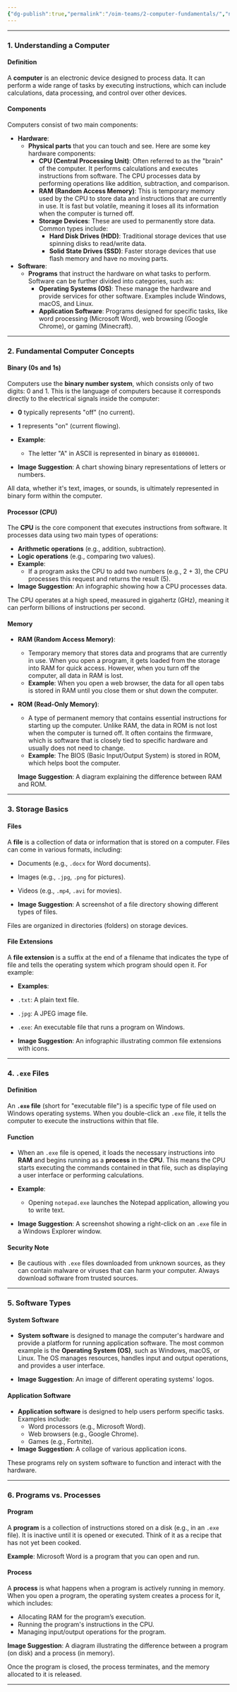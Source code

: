 ```yaml
---
{"dg-publish":true,"permalink":"/oim-teams/2-computer-fundamentals/","noteIcon":"","created":"2024-10-24T00:35:21.827+05:30","updated":"2024-10-26T04:35:47.045+05:30"}
---
```



---

### 1. Understanding a Computer

#### Definition

A **computer** is an electronic device designed to process data. It can perform a wide range of tasks by executing instructions, which can include calculations, data processing, and control over other devices.

#### Components

Computers consist of two main components:

-   **Hardware**:
    -   **Physical parts** that you can touch and see. Here are some key hardware components:
        -   **CPU (Central Processing Unit)**: Often referred to as the "brain" of the computer. It performs calculations and executes instructions from software. The CPU processes data by performing operations like addition, subtraction, and comparison.
        -   **RAM (Random Access Memory)**: This is temporary memory used by the CPU to store data and instructions that are currently in use. It is fast but volatile, meaning it loses all its information when the computer is turned off.
        -   **Storage Devices**: These are used to permanently store data. Common types include:
            -   **Hard Disk Drives (HDD)**: Traditional storage devices that use spinning disks to read/write data.
            -   **Solid State Drives (SSD)**: Faster storage devices that use flash memory and have no moving parts.
-   **Software**:
    -   **Programs** that instruct the hardware on what tasks to perform. Software can be further divided into categories, such as:
        -   **Operating Systems (OS)**: These manage the hardware and provide services for other software. Examples include Windows, macOS, and Linux.
        -   **Application Software**: Programs designed for specific tasks, like word processing (Microsoft Word), web browsing (Google Chrome), or gaming (Minecraft).

---

### 2. Fundamental Computer Concepts

#### Binary (0s and 1s)

Computers use the **binary number system**, which consists only of two digits: 0 and 1. This is the language of computers because it corresponds directly to the electrical signals inside the computer:

-   **0** typically represents "off" (no current).
-   **1** represents "on" (current flowing).

-   **Example**:
    -   The letter "A" in ASCII is represented in binary as `01000001`.
-   **Image Suggestion**: A chart showing binary representations of letters or numbers.

All data, whether it's text, images, or sounds, is ultimately represented in binary form within the computer.

#### Processor (CPU)

The **CPU** is the core component that executes instructions from software. It processes data using two main types of operations:

-   **Arithmetic operations** (e.g., addition, subtraction).
-   **Logic operations** (e.g., comparing two values).
-   **Example**:
    -   If a program asks the CPU to add two numbers (e.g., 2 + 3), the CPU processes this request and returns the result (5).
-   **Image Suggestion**: An infographic showing how a CPU processes data.

The CPU operates at a high speed, measured in gigahertz (GHz), meaning it can perform billions of instructions per second.

#### Memory

-   **RAM (Random Access Memory)**:
    -   Temporary memory that stores data and programs that are currently in use. When you open a program, it gets loaded from the storage into RAM for quick access. However, when you turn off the computer, all data in RAM is lost.
    -   **Example**: When you open a web browser, the data for all open tabs is stored in RAM until you close them or shut down the computer.
-   **ROM (Read-Only Memory)**:

    -   A type of permanent memory that contains essential instructions for starting up the computer. Unlike RAM, the data in ROM is not lost when the computer is turned off. It often contains the firmware, which is software that is closely tied to specific hardware and usually does not need to change.
    -   **Example**: The BIOS (Basic Input/Output System) is stored in ROM, which helps boot the computer.

    **Image Suggestion**: A diagram explaining the difference between RAM and ROM.

---

### 3. Storage Basics

#### Files

A **file** is a collection of data or information that is stored on a computer. Files can come in various formats, including:

-   Documents (e.g., `.docx` for Word documents).
-   Images (e.g., `.jpg`, `.png` for pictures).
-   Videos (e.g., `.mp4`, `.avi` for movies).

-   **Image Suggestion**: A screenshot of a file directory showing different types of files.

Files are organized in directories (folders) on storage devices.

#### File Extensions

A **file extension** is a suffix at the end of a filename that indicates the type of file and tells the operating system which program should open it. For example:

-   **Examples**:

-   `.txt`: A plain text file.
-   `.jpg`: A JPEG image file.
-   `.exe`: An executable file that runs a program on Windows.

-   **Image Suggestion**: An infographic illustrating common file extensions with icons.

---

### 4. `.exe` Files

#### Definition

An **`.exe` file** (short for "executable file") is a specific type of file used on Windows operating systems. When you double-click an `.exe` file, it tells the computer to execute the instructions within that file.

#### Function

-   When an `.exe` file is opened, it loads the necessary instructions into **RAM** and begins running as a **process** in the **CPU**. This means the CPU starts executing the commands contained in that file, such as displaying a user interface or performing calculations.

-   **Example**:
    -   Opening `notepad.exe` launches the Notepad application, allowing you to write text.
-   **Image Suggestion**: A screenshot showing a right-click on an `.exe` file in a Windows Explorer window.

#### Security Note

-   Be cautious with `.exe` files downloaded from unknown sources, as they can contain malware or viruses that can harm your computer. Always download software from trusted sources.

---

### 5. Software Types

#### System Software

-   **System software** is designed to manage the computer's hardware and provide a platform for running application software. The most common example is the **Operating System (OS)**, such as Windows, macOS, or Linux. The OS manages resources, handles input and output operations, and provides a user interface.

-   **Image Suggestion**: An image of different operating systems' logos.

#### Application Software

-   **Application software** is designed to help users perform specific tasks. Examples include:
    -   Word processors (e.g., Microsoft Word).
    -   Web browsers (e.g., Google Chrome).
    -   Games (e.g., Fortnite).
-   **Image Suggestion**: A collage of various application icons.

These programs rely on system software to function and interact with the hardware.

---

### 6. Programs vs. Processes

#### Program

A **program** is a collection of instructions stored on a disk (e.g., in an `.exe` file). It is inactive until it is opened or executed. Think of it as a recipe that has not yet been cooked.

**Example**: Microsoft Word is a program that you can open and run.

#### Process

A **process** is what happens when a program is actively running in memory. When you open a program, the operating system creates a process for it, which includes:

-   Allocating RAM for the program’s execution.
-   Running the program's instructions in the CPU.
-   Managing input/output operations for the program.

**Image Suggestion**: A diagram illustrating the difference between a program (on disk) and a process (in memory).

Once the program is closed, the process terminates, and the memory allocated to it is released.

---
